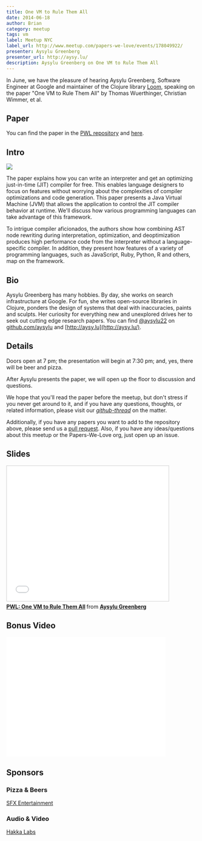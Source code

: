 ```yaml
---
title: One VM to Rule Them All
date: 2014-06-18
author: Brian
category: meetup
tags: vm
label: Meetup NYC
label_url: http://www.meetup.com/papers-we-love/events/178049922/
presenter: Aysylu Greenberg
presenter_url: http://aysy.lu/
description: Aysylu Greenberg on One VM to Rule Them All
---
```


In June, we have the pleasure of hearing Aysylu Greenberg, Software Engineer at Google and maintainer of the Clojure library [Loom](https://github.com/aysylu/loom), speaking on the paper "One VM to Rule Them All" by Thomas Wuerthinger, Christian Wimmer, et al.

## Paper

You can find the paper in the [PWL repository](https://github.com/papers-we-love/papers-we-love/blob/bc15cfbe998b9dbde6c76480f9264e968e19155d/virtual_machines/README.md) and [here](https://www.cs.purdue.edu/homes/gkrichar/papers/onward2013-wuerthinger-truffle.pdf).

## Intro 

![](http://photos1.meetupstatic.com/photos/event/6/6/c/8/600_354266312.jpeg)

The paper explains how you can write an interpreter and get an optimizing just-in-time (JIT) compiler for free. This enables language designers to focus on features without worrying about the complexities of compiler optimizations and code generation. This paper presents a Java Virtual Machine (JVM) that allows the application to control the JIT compiler behavior at runtime. We'll discuss how various programming languages can take advantage of this framework.

To intrigue compiler aficionados, the authors show how combining AST node rewriting during interpretation, optimization, and deoptimization produces high performance code from the interpreter without a language-specific compiler. In addition, they present how features of a variety of programming languages, such as JavaScript, Ruby, Python, R and others, map on the framework.

## Bio 

Aysylu Greenberg has many hobbies. By day, she works on search infrastructure at Google. For fun, she writes open-source libraries in Clojure, ponders the design of systems that deal with inaccuracies, paints and sculpts. Her curiosity for everything new and unexplored drives her to seek out cutting edge research papers. You can find [@aysylu22](https://twitter.com/aysylu22) on [github.com/aysylu](https://github.com/aysylu) and [http://aysy.lu](http://aysy.lu/).

## Details

Doors open at 7 pm; the presentation will begin at 7:30 pm; and, yes, there will be beer and pizza. 

After Aysylu presents the paper, we will open up the floor to discussion and questions.  

We hope that you'll read the paper before the meetup, but don't stress if you never get around to it, and if you have any questions, thoughts, or related information, please visit our [*github-thread*](https://github.com/papers-we-love/papers-we-love/issues/102) on the matter.

Additionally, if you have any papers you want to add to the repository above, please send us a [pull request](https://github.com/papers-we-love/papers-we-love/pulls). Also, if you have any ideas/questions about this meetup or the Papers-We-Love org, just open up an issue.

## Slides

<iframe src="//www.slideshare.net/slideshow/embed_code/36108599" width="427" height="356" frameborder="0" marginwidth="0" marginheight="0" scrolling="no" style="border:1px solid #CCC; border-width:1px; margin-bottom:5px; max-width: 100%;" allowfullscreen> </iframe> <div style="margin-bottom:5px"> <strong> <a href="https://www.slideshare.net/aysylu/pwl-one-vm-to-rule-them-all" title="PWL: One VM to Rule Them All" target="_blank">PWL: One VM to Rule Them All</a> </strong> from <strong><a href="http://www.slideshare.net/aysylu" target="_blank">Aysylu Greenberg</a></strong> </div>

## Bonus Video

<iframe width="420" height="315" src="//www.youtube.com/embed/kmQUB-5cEgM" frameborder="0" allowfullscreen></iframe>

## Sponsors

### Pizza & Beers

[SFX Entertainment](https://sfx.recruiterbox.com/)

### Audio & Video

[Hakka Labs](http://www.hakkalabs.co/)
